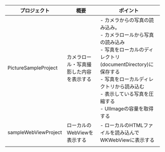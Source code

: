 |プロジェクト|概要|ポイント|
|---|---|---|
|PictureSampleProject|カメラロール・写真撮影した内容を表示する|- カメラからの写真の読み込み。<br> - カメラロールから写真の読み込み <br> - 写真をローカルのディレクトリ(documentDirectory)に保存する <br> - 写真をローカルディレクトリから読み込む<br> - 表示している写真を圧縮する <br> - UIImageの容量を取得する|
|sampleWebViewProject|ローカルのWebViewを表示する|- ローカルのHTMLファイルを読み込んでWKWebViewに表示する|
|||||
